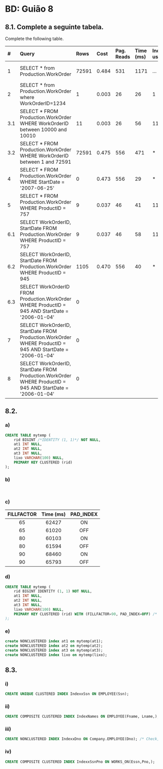 # BD: Guião 8


## ​8.1. Complete a seguinte tabela.
Complete the following table.


| #    | Query                                                                                                      | Rows  | Cost  | Pag. Reads | Time (ms) | Index used | Index Op.            | Discussion |
| :--- | :--------------------------------------------------------------------------------------------------------- | :---- | :---- | :--------- | :-------- | :--------- | :------------------- | :--------- |
| 1    | SELECT * from Production.WorkOrder                                                                         | 72591 | 0.484 | 531        | 1171      | …          | Clustered Index Scan |            |
| 2    | SELECT * from Production.WorkOrder where WorkOrderID=1234                                                  |     1 | 0.003 | 26         | 26        | 1          |                      |            |
| 3.1  | SELECT * FROM Production.WorkOrder WHERE WorkOrderID between 10000 and 10010                               |    11 | 0.003 | 26         | 56        | 11         |                      |            |
| 3.2  | SELECT * FROM Production.WorkOrder WHERE WorkOrderID between 1 and 72591                                   | 72591 | 0.475 | 556        | 471       | *          |                      |            |
| 4    | SELECT * FROM Production.WorkOrder WHERE StartDate = '2007-06-25'                                          |     0 | 0.473 | 556        | 29        | *          |                      |            |
| 5    | SELECT * FROM Production.WorkOrder WHERE ProductID = 757                                                   |     9 | 0.037 | 46         | 41        | 11         |                      |            |
| 6.1  | SELECT WorkOrderID, StartDate FROM Production.WorkOrder WHERE ProductID = 757                              |     9 | 0.037 | 46         | 58        | 11         |                      |            |
| 6.2  | SELECT WorkOrderID, StartDate FROM Production.WorkOrder WHERE ProductID = 945                              |  1105 | 0.470 | 556        | 40        | *          |                      |            |
| 6.3  | SELECT WorkOrderID FROM Production.WorkOrder WHERE ProductID = 945 AND StartDate = '2006-01-04'            |     0 |       |            |           |            |                      |            |
| 7    | SELECT WorkOrderID, StartDate FROM Production.WorkOrder WHERE ProductID = 945 AND StartDate = '2006-01-04' |     0 |       |            |           |            |                      |            |
| 8    | SELECT WorkOrderID, StartDate FROM Production.WorkOrder WHERE ProductID = 945 AND StartDate = '2006-01-04' |     0 |       |            |           |            |                      |            |

## ​8.2.

### a)

```` SQL
CREATE TABLE mytemp ( 
    rid BIGINT /*IDENTITY (1, 1)*/ NOT NULL, 
    at1 INT NULL, 
    at2 INT NULL, 
    at3 INT NULL, 
    lixo VARCHAR(100) NULL,
    PRIMARY KEY CLUSTERED (rid)
);
````

### b)

```
	
```

### c)


| FILLFACTOR | Time (ms) | PAD_INDEX |
|:----------:|:---------:|:--------:|
|     65     |   62427   |    ON    |
|     65     |   61020   |   OFF    |
|     80     |   60103   |    ON    |
|     80     |   61594   |   OFF    |
|     90     |   68460   |    ON    |
|     90     |   65793   |   OFF    |



### d)

```` SQL
CREATE TABLE mytemp ( 
    rid BIGINT IDENTITY (1, 1) NOT NULL, 
    at1 INT NULL, 
    at2 INT NULL, 
    at3 INT NULL, 
    lixo VARCHAR(100) NULL,
    PRIMARY KEY CLUSTERED (rid) WITH (FILLFACTOR=90, PAD_INDEX=OFF) /* could change if its 65,80/90. and if PAD_INDEX is ON/OFF
);
````

### e)

``` SQL
create NONCLUSTERED index at1 on mytemp(at1);
create NONCLUSTERED index at2 on mytemp(at2);
create NONCLUSTERED index at3 on mytemp(at3);
create NONCLUSTERED index lixo on mytemp(lixo);
```


## ​8.3.

### i)
``` SQL
CREATE UNIQUE CLUSTERED INDEX IndexxSsn ON EMPLOYEE(Ssn);
```

### ii)
``` SQL
CREATE COMPOSITE CLUSTERED INDEX IndexNames ON EMPLOYEE(Fname, Lname,);
```

### iii)
``` SQL
CREATE NONCLUSTERED INDEX IndexxDno ON Company.EMPLOYEE(Dno); /* Check, not sure
```

### iv)
``` SQL
CREATE COMPOSITE CLUSTERED INDEX IndexxSsnPno ON WORKS_ON(Essn,Pno,);  /* Confirm, not sure
```
